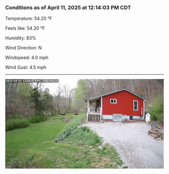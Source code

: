### Conditions as of April 11, 2025 at 12:14:03 PM CDT 

Temperature: 54.20 &deg;F

Feels like: 54.20 &deg;F

Humidity: 83%

Wind Direction: N

Windspeed: 4.0 mph

Wind Gust: 4.5 mph

---

<img src="./images/latest.jpeg"/>

